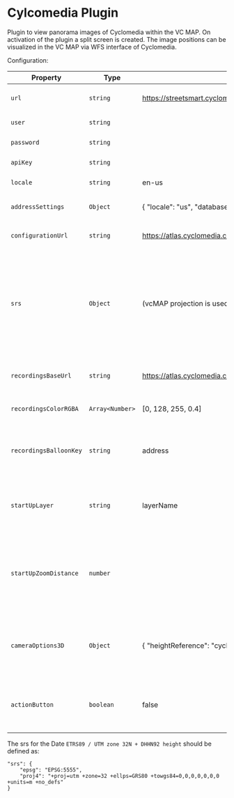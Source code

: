 # Cylcomedia Plugin

Plugin to view panorama images of Cyclomedia within the VC MAP. On activation of the plugin a split screen is created. The image positions can be visualized in the VC MAP via WFS interface of Cyclomedia.

Configuration:

| Property | Type | default | Description |
|----------|------|---------|-------------|
|`url`| `string` | https://streetsmart.cyclomedia.com/api/v19.19/StreetSmartApi.js |  URL to the cyclomedia application|
|`user`|`string`| | Cyclomedia User|
|`password`|`string`| | Cyclomedia Password|
|`apiKey`|`string`| | Cyclomedia API Key|
|`locale`|`string`| en-us | Cyclomedia locale|
|`addressSettings`|`Object`| { "locale": "us", "database": "Nokia" } | Cyclomedia address settings|
|`configurationUrl`|`string`| https://atlas.cyclomedia.com/configuration/ | URL to Cyclomedia configuration |
|`srs`|`Object`| (vcMAP projection is used per default) | optional srs definition for Cyclomedia application and WFS. If this parameter is omitted the projection of the vcMAP is used instead. |
|`recordingsBaseUrl`|`string`| https://atlas.cyclomedia.com/recording/wfs? | base URL of Cyclomedia recordings WFS |
|`recordingsColorRGBA`|`Array<Number>`| [0, 128, 255, 0.4] | color of recordings (rgba) |
|`recordingsBalloonKey`|`string`| address | key of recordings property, which can be visualized in a balloon |
|`startUpLayer`|`string`| layerName | layerName of base map, which will be activated on startup, e.g. OSM-layer |
|`startUpZoomDistance`|`number`|  | startup distance of camera to ground in meter (e.g. 150). This is equivalent to a zoom level parameter |
|`cameraOptions3D`|`Object`| { "heightReference": "cyclomedia", "offset": 0 } | additional camera options for 3D map, offset to ground in meter |
|`actionButton`|`boolean`| false | show cyclomedia plugin button as separate toolbox button |

The srs for the Date `ETRS89 / UTM zone 32N + DHHN92 height` should be defined as:

```
"srs": {
    "epsg": "EPSG:5555",
    "proj4": "+proj=utm +zone=32 +ellps=GRS80 +towgs84=0,0,0,0,0,0,0 +units=m +no_defs"
}
```

